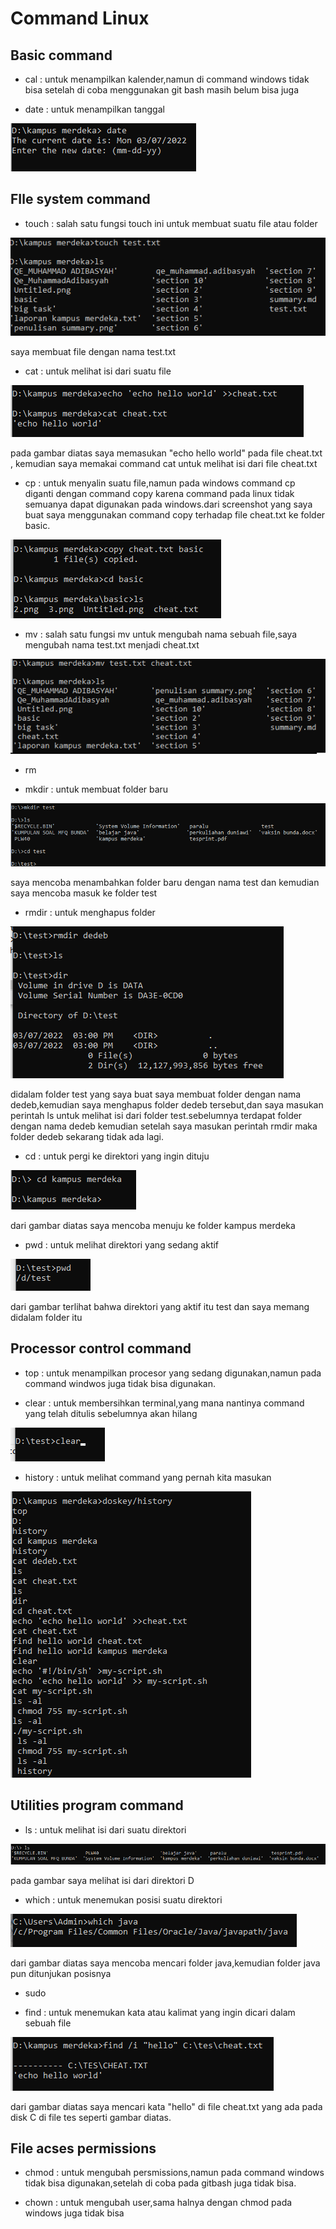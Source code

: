 # Command Linux

## Basic command

- cal : untuk menampilkan kalender,namun di command windows tidak bisa setelah di coba menggunakan
        git bash masih belum bisa juga

- date : untuk menampilkan tanggal 

![date](./ss.task/date.png)

## FIle system command

- touch : salah satu fungsi touch ini untuk membuat suatu file atau folder

![touch](./ss.task/touch.png)

saya membuat file dengan nama test.txt

- cat : untuk melihat isi dari suatu file

![cat](./ss.task/cat.png)

pada gambar diatas saya memasukan "echo hello world" pada file cheat.txt , kemudian saya memakai
command cat untuk melihat isi dari file cheat.txt

- cp : untuk menyalin suatu file,namun pada windows command cp diganti dengan command copy karena
       command pada linux tidak semuanya dapat digunakan pada windows.dari screenshot yang saya 
       buat saya menggunakan command copy terhadap file cheat.txt ke folder basic.

![cp](./ss.task/cp.png)

- mv : salah satu fungsi mv untuk mengubah nama sebuah file,saya mengubah nama test.txt menjadi 
       cheat.txt

![mv](./ss.task/mv.png)

- rm

- mkdir : untuk membuat folder baru 

![mkdir](./ss.task/mkdir.png)

saya mencoba menambahkan folder baru dengan nama test dan kemudian saya mencoba masuk  ke folder test 

- rmdir : untuk menghapus folder

![rmdir](./ss.task/rmdir.png)

didalam folder test yang saya buat saya membuat folder dengan nama dedeb,kemudian saya menghapus folder
dedeb tersebut,dan saya masukan perintah ls untuk melihat isi dari folder test.sebelumnya terdapat folder
dengan nama dedeb kemudian setelah saya masukan perintah rmdir maka folder dedeb sekarang tidak ada lagi.

- cd : untuk pergi ke direktori yang ingin dituju

![cd](./ss.task/cd.png)

dari gambar diatas saya mencoba menuju ke folder kampus merdeka

- pwd : untuk melihat direktori yang sedang aktif 

![pwd](./ss.task/pwd.png)

dari gambar terlihat bahwa direktori yang aktif itu test dan saya memang didalam folder itu

## Processor control command

- top : untuk menampilkan procesor yang sedang digunakan,namun pada command windwos juga tidak 
        bisa digunakan.

- clear : untuk membersihkan terminal,yang mana nantinya command yang telah ditulis sebelumnya 
          akan hilang

![clear](./ss.task/clear.png)

- history : untuk melihat command yang pernah kita masukan

![history](./ss.task/history.png)

## Utilities program command

- ls : untuk melihat isi dari suatu direktori 

![ls](./ss.task/ls.png)

pada gambar saya melihat isi dari direktori D

- which : untuk menemukan posisi suatu direktori

![which](./ss.task/which.png)

dari gambar diatas saya mencoba mencari folder java,kemudian folder java pun ditunjukan posisnya

- sudo

- find : untuk menemukan kata atau kalimat yang ingin dicari dalam sebuah file

![find](./ss.task/find.png)

dari gambar diatas saya mencari kata "hello" di file cheat.txt yang ada pada disk C di file tes
seperti gambar diatas.

## File acses permissions

- chmod : untuk mengubah persmissions,namun pada command windows tidak bisa digunakan,setelah di coba 
          pada gitbash juga tidak bisa.

- chown : untuk mengubah user,sama halnya dengan chmod pada windows juga tidak bisa












